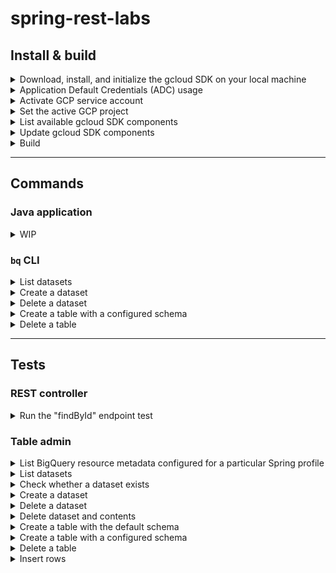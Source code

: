 # spring-rest-labs


## Install & build

<details>
<summary>Download, install, and initialize the gcloud SDK on your local machine</summary>

Refer to the <a href="https://cloud.google.com/sdk/docs/install#other_installation_options">`gcloud` CLI documentation</a> to complete this step.

Install the `gcloud` SDK to the user's home directory (e.g., `/Users/USERNAME/google-cloud-sdk`).

When it's finished installing, add the `gcloud` executable to your system's `$PATH` and run the command:

```shell
gcloud init
```

</details>


<details>
<summary>Application Default Credentials (ADC) usage</summary>

```shell
gcloud auth login
gcloud auth application-default login
```

</details>


<details>
<summary>Activate GCP service account</summary>

```shell
gcloud auth activate-service-account --key-file=${GOOGLE_APPLICATION_CREDENTIALS}
```

**Replace the following**:
- `GOOGLE_APPLICATION_CREDENTIALS`: the user's service account key.

</details>


<details>
<summary>Set the active GCP project</summary>

```shell
gcloud config set project ${GCP_PROJECT_ID}
```

</details>


<details>
<summary>List available gcloud SDK components</summary>

```shell
gcloud components list
```

</details>


<details>
<summary>Update gcloud SDK components</summary>

```shell
gcloud components update
```

</details>


<details>
<summary>Build</summary>

```shell
./gradlew build
```

or

```shell
./gradlew build -x test
```

or

```shell
./gradlew build testClasses -x test
```

</details>


---


## Commands


### Java application

<details>
<summary>WIP</summary>



</details>


### `bq` CLI

<details>
<summary>List datasets</summary>

```shell
bq ls --filter labels.key:value \
  --max_results integer \
  --format=prettyjson \
  --project_id project_id
```

**Replace the following**:
- `key:value`: a label key and value, if applicable.
- `integer`: an integer representing the number of datasets to list.
- `project_id`: the name of the GCP project to target.

**Examples**:

```shell
bq ls --format=pretty
```

</details>


<details>
<summary>Create a dataset</summary>

Refer to the <a href="https://cloud.google.com/bigquery/docs/datasets#create-dataset">GCP documentation for creating datasets</a>.

**Examples**:

```shell
bq --location=us mk \
  --dataset \
  --default_partition_expiration=3600 \
  --default_table_expiration=3600 \
  --description="An example." \
  --label=test_label_1:test_value_1 \
  --label=test_label_2:test_value_2 \
  --max_time_travel_hours=168 \
  --storage_billing_model=LOGICAL \
  lofty-root-378503:test_dataset_name_lofty
```

The Cloud Key Management Service (KMS) key parameter (`KMS_KEY_NAME`) can be specified.
This parameter is used to pass the name of the default Cloud Key Management Service key used to protect newly created tables in this dataset.
You cannot create a Google-encrypted table in a dataset with this parameter set.

```shell
bq --location=us mk \
  --dataset \
  --default_kms_key=KMS_KEY_NAME \
  ...
  lofty-root-378503:test_dataset_name_lofty
```

</details>


<details>
<summary>Delete a dataset</summary>

Refer to the <a href="https://cloud.google.com/bigquery/docs/managing-datasets#delete_a_dataset">GCP documentation for deleting a dataset</a>.

#### Examples:

Remove all tables in the dataset (`-r` flag):

```shell
bq rm -r -f -d lofty-root-378503:test_dataset_name_lofty
```

</details>


<details>
<summary>Create a table with a configured schema</summary>

**Create and empty table with an inline schema definition**

```shell
bq mk --table project_id:dataset.table schema
```

**Replace the following**:
- `project_id`: the name of the GCP project to target.
- `dataset`: the name of the BigQuery dataset to target.
- `table`: the name of the BigQuery table to target.
- `schema`: an inline schema definition.

Example:

```shell
bq mk --table \
  lofty-root-378503:test_dataset_name_lofty.test_table_name_lofty \
  id:STRING,fieldA:STRING,fieldB:STRING,fieldC:STRING,fieldD:STRING
```

### Specify the schema in a JSON schema file

For an example JSON schema file, refer to: `/schema/example.json`.

**Create an empty table**

```shell
bq mk --table \
  project_id:dataset.table \
  path_to_schema_file
```

Example:

```shell
bq mk --table \
  lofty-root-378503:test_dataset_name_lofty.test_table_name_lofty \
  ./schema/example.json
```

**Create a table with CSV data**

```shell
bq --location=location load \
  --source_format=format \
  project_id:dataset.table \
  path_to_data_file \
  path_to_schema_file
```

Example:

```shell
bq --location=us load \
  --source_format=CSV \
  lofty-root-378503:test_dataset_name_lofty.test_table_name_lofty \
  ./csv/example.csv \
  ./schema/example.json
```

</details>


<details>
<summary>Delete a table</summary>

```shell
bq rm --table test_dataset_name_lofty.test_table_name_lofty
```

</details>


---


## Tests

### REST controller

<details>
<summary>Run the "findById" endpoint test</summary>

```shell
./gradlew [ cleanTest ] test \
  --no-build-cache \
  --tests=org.squidmin.spring.rest.springrestlabs.controller.ControllerTest.lookUpById_givenClientRequest_whenCalled_thenReturn200 \
  -Dprofile=integration \
  -DprojectId="lofty-root-378503" \
  -DdatasetName="test_dataset_name_integration" \
  -DtableName="test_table_name_integration" \
  -Did=asdf-1234
```

</details>


### Table admin

<details>
<summary>List BigQuery resource metadata configured for a particular Spring profile</summary>

```shell
./gradlew [ cleanTest ] test \
  --no-build-cache \
  --tests=org.squidmin.spring.rest.springrestlabs.service.BigQueryAdminClientIntegrationTest.echoDefaultBigQueryResourceMetadata \
  -Dprofile=PROFILE_NAME \
  -DprojectId="PROJECT_ID"
```

**Replace the following**:
- `PROFILE_NAME`: the name of the profile to activate for the method execution.
- `PROJECT_ID`: the project ID for the GCP project to target.

For example, assuming the name of the profile to activate is `integration`:

```shell
./gradlew cleanTest test \
  --no-build-cache \
  --tests=org.squidmin.spring.rest.springrestlabs.service.BigQueryAdminClientIntegrationTest.echoDefaultBigQueryResourceMetadata \
  -Dprofile=integration \
  -DprojectId=lofty-root-378503
```

</details>


<details>
<summary>List datasets</summary>

```shell
./gradlew [ cleanTest ] test \
  --no-build-cache \
  --tests=org.squidmin.spring.rest.springrestlabs.service.BigQueryAdminClientIntegrationTest.listDatasets \
  -Dprofile=PROFILE_NAME \
  -DprojectId="PROJECT_ID"
```

**Replace the following**:
- `PROFILE_NAME`: the name of the profile to activate.
- `PROJECT_ID`: the project ID of the GCP project to target.

Example:

```shell
./gradlew cleanTest test \
  --no-build-cache \
  --tests=org.squidmin.spring.rest.springrestlabs.service.BigQueryAdminClientIntegrationTest.listDatasets \
  -Dprofile=integration \
  -DprojectId="lofty-root-378503"
```

</details>


<details>
<summary>Check whether a dataset exists</summary>

```shell
./gradlew [ cleanTest ] test \
  --no-build-cache \
  --tests=org.squidmin.spring.rest.springrestlabs.service.BigQueryAdminClientIntegrationTest.datasetExists \
  -Dprofile=PROFILE_NAME \
  -DprojectId="PROJECT_ID" \
  -DdatasetName="DATASET_NAME"
```

**Replace the following**:
- `PROFILE_NAME`: the name of the profile to activate.
- `PROJECT_ID`: the project ID of the GCP project to target.
- `DATASET_NAME`: the name of the dataset to target.

Example:

```shell
./gradlew cleanTest test \
  --no-build-cache \
  --tests=org.squidmin.spring.rest.springrestlabs.service.BigQueryAdminClientIntegrationTest.datasetExists \
  -Dprofile=integration \
  -DprojectId="lofty-root-378503" \
  -DdatasetName="test_dataset_name_integration"
```

</details>


<details>
<summary>Create a dataset</summary>

```shell
./gradlew [ cleanTest ] test \
  --no-build-cache \
  --tests=org.squidmin.spring.rest.springrestlabs.service.BigQueryAdminClientIntegrationTest.createDataset \
  -Dprofile=PROFILE_NAME \
  -DprojectId="PROJECT_ID" \
  -DdatasetName="DATASET_NAME"
```

**Replace the following**:
- `PROFILE_NAME`: the name of the profile to activate.
- `PROJECT_ID`: the project ID of the GCP project to target.
- `DATASET_NAME`: the name of the dataset to target.

Example:

```shell
./gradlew cleanTest test \
  --no-build-cache \
  --tests=org.squidmin.spring.rest.springrestlabs.service.BigQueryAdminClientIntegrationTest.createDataset \
  -Dprofile=integration \
  -DprojectId="lofty-root-378503" \
  -DdatasetName="test_dataset_name_integration"
```

</details>


<details>
<summary>Delete a dataset</summary>

```shell
./gradlew [ cleanTest ] test \
  --no-build-cache \
  --tests=org.squidmin.spring.rest.springrestlabs.service.BigQueryAdminClientIntegrationTest.deleteDataset \
  -Dprofile=PROFILE_NAME \
  -DprojectId="PROJECT_ID" \
  -DdatasetName="DATASET_NAME"
```

**Replace the following**:
- `PROFILE_NAME`: the name of the profile to activate.
- `PROJECT_ID`: the project ID of the GCP project to target.
- `DATASET_NAME`: the name of the dataset to target.

Example:

```shell
./gradlew cleanTest test \
  --no-build-cache \
  --tests=org.squidmin.spring.rest.springrestlabs.service.BigQueryAdminClientIntegrationTest.deleteDataset \
  -Dprofile=integration \
  -DprojectId="lofty-root-378503" \
  -DdatasetName="test_dataset_name_integration"
```

</details>


<details>
<summary>Delete dataset and contents</summary>

```shell
./gradlew [ cleanTest ] test \
  --no-build-cache \
  --tests=org.squidmin.spring.rest.springrestlabs.service.BigQueryAdminClientIntegrationTest.deleteDatasetAndContents \
  -Dprofile=PROFILE_NAME \
  -DprojectId="PROJECT_ID" \
  -DdatasetName="DATASET_NAME"
```

**Replace the following**:
- `PROFILE_NAME`: the name of the profile to activate.
- `PROJECT_ID`: the project ID of the GCP project to target.
- `DATASET_NAME`: the name of the dataset to target.

Example:

```shell
./gradlew cleanTest test \
  --no-build-cache \
  --tests=org.squidmin.spring.rest.springrestlabs.service.BigQueryAdminClientIntegrationTest.deleteDatasetAndContents \
  -Dprofile=integration \
  -DprojectId="lofty-root-378503" \
  -DdatasetName="test_dataset_name_integration"
```

</details>


<details>
<summary>Create a table with the default schema</summary>

This command creates a table using the default schema configured in the Spring application.

```shell
./gradlew [ cleanTest ] test \
  --no-build-cache \
  --tests=org.squidmin.spring.rest.springrestlabs.service.BigQueryAdminClientIntegrationTest.createTableWithDefaultSchema \
  -Dprofile=PROFILE_NAME \
  -DprojectId="PROJECT_ID" \
  -DdatasetName="DATASET_NAME" \
  -DtableName="TABLE_NAME"
```

**Replace the following**:
- `PROFILE_NAME`: the name of the profile to activate.
- `PROJECT_ID`: the project ID of the GCP project to target.
- `DATASET_NAME`: the name of the BigQuery dataset to target.
- `TABLE_NAME`: the name of the BigQuery table to target.

Example using the `integration` profile:

```shell
./gradlew cleanTest test \
  --no-build-cache \
  --tests=org.squidmin.spring.rest.springrestlabs.service.BigQueryAdminClientIntegrationTest.createTableWithDefaultSchema \
  -Dprofile=integration \
  -DprojectId="lofty-root-378503" \
  -DdatasetName="test_dataset_name_integration" \
  -DtableName="test_table_name_integration"
```

</details>


<details>
<summary>Create a table with a configured schema</summary>

```shell
./gradlew [ cleanTest ] test \
  --no-build-cache \
  --tests=org.squidmin.spring.rest.springrestlabs.service.BigQueryAdminClientIntegrationTest.createTableWithCustomSchema \
  -Dprofile=PROFILE_NAME \
  -DprojectId="PROJECT_ID" \
  -DdatasetName="DATASET_NAME" \
  -DtableName="TABLE_NAME" \
  -Dschema="name_1,datatype_1;name_2,datatype_2;[...];name_n,datatype_n"
```

**Replace the following**:
- `PROFILE_NAME`: the name of the profile to activate.
- `PROJECT_ID`: the name of the GCP project ID to target.
- `DATASET_NAME`: the name of the BigQuery dataset to target.
- `TABLE_NAME`: the name of the BigQuery table to target.
- `name_1,datatype_1;name_2,datatype_2;[...];name_n,datatype_n`: a basic representation of a database schema.

Example:

```shell
./gradlew cleanTest test \
  --no-build-cache \
  --tests=org.squidmin.spring.rest.springrestlabs.service.BigQueryAdminClientIntegrationTest.createTableWithCustomSchema \
  -Dprofile=integration \
  -DprojectId="lofty-root-378503" \
  -DdatasetName="test_dataset_name_integration" \
  -DtableName="test_table_name_integration" \
  -Dschema="id,string;fieldA,string;fieldB,string;fieldC,string;fieldD,string"
```

</details>


<details>
<summary>Delete a table</summary>

```shell
./gradlew [ cleanTest ] test \
  --no-build-cache \
  --tests=org.squidmin.spring.rest.springrestlabs.service.BigQueryAdminClientIntegrationTest.deleteTable \
  -Dprofile=PROFILE_NAME \
  -DprojectId="PROJECT_ID" \
  -DdatasetName="DATASET_NAME" \
  -DtableName="TABLE_NAME"
```

**Replace the following**:
- `PROFILE_NAME`: the name of the profile to activate.
- `PROJECT_ID`: the name of the GCP project ID to target.
- `DATASET_NAME`: the name of the BigQuery dataset to target.
- `TABLE_NAME`: the name of the BigQuery table to target.

Example:

```shell
./gradlew cleanTest test \
  --no-build-cache \
  --tests=org.squidmin.spring.rest.springrestlabs.service.BigQueryAdminClientIntegrationTest.deleteTable \
  -Dprofile=integration \
  -DprojectId="lofty-root-378503" \
  -DdatasetName="test_dataset_name_integration" \
  -DtableName="test_table_name_integration"
```

</details>


<details>
<summary>Insert rows</summary>

A CLI variation of row insertion may be implemented in the future.

To test row insertion, run the following command:

```shell
./gradlew [ cleanTest ] test \
  --no-build-cache \
  --tests=org.squidmin.spring.rest.springrestlabs.service.BigQueryAdminClientIntegrationTest.insert \
  -Dprofile=PROFILE_NAME \
  -DprojectId="PROJECT_ID" \
  -DdatasetName="DATASET_NAME" \
  -DtableName="TABLE_NAME"
```

**Replace the following**:
- `PROFILE_NAME`: the name of the profile to activate.
- `PROJECT_ID`: the name of the GCP project ID to target.
- `DATASET_NAME`: the name of the BigQuery dataset to target.
- `TABLE_NAME`: the name of the BigQuery table to target.

Example using the `integration` profile:

```shell
./gradlew cleanTest test \
  --no-build-cache \
  --tests=org.squidmin.spring.rest.springrestlabs.service.BigQueryAdminClientIntegrationTest.insert \
  -Dprofile=integration \
  -DprojectId="lofty-root-378503" \
  -DdatasetName="test_dataset_name_integration" \
  -DtableName="test_table_name_integration"
```

</details>
